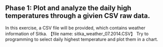 ## Phase 1: Plot and analyze the daily high temperatures through a givien CSV raw data.

In this exercise, a CSV file will be provided, which contains weather information of Sitka. 【file name: sitka_weather_07.2014.CSV】
Try to programming to select daily highest temperature and plot them in a chart.  

